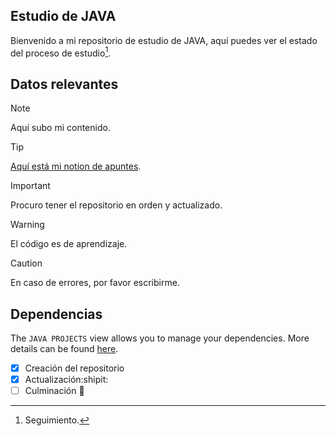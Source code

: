 ## Estudio de JAVA

Bienvenido a mi repositorio de estudio de JAVA, aquí puedes ver el estado del proceso de estudio[^1].

## Datos relevantes
> [!NOTE]
> Aquí subo mi contenido.

> [!TIP]
>[Aquí está mi notion de apuntes](https://mauriciorey.notion.site/Java-3c9be8fa42e144618da2297504cb83da?pvs=4).

> [!IMPORTANT]
> Procuro tener el repositorio en orden y actualizado.

> [!WARNING]
> El código es de aprendizaje.

> [!CAUTION]
> En caso de errores, por favor escribirme.

## Dependencias

The `JAVA PROJECTS` view allows you to manage your dependencies. More details can be found [here](https://github.com/microsoft/vscode-java-dependency#manage-dependencies).

[^1]:Seguimiento.
- [x] Creación del repositorio
- [x] Actualización:shipit:
- [ ] Culminación :tada:
